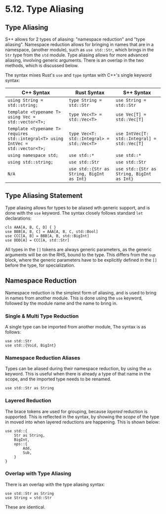 # 5.12. Type Aliasing

<primary-label ref="header-label"/>

<secondary-label ref="doc-wip"/>

## Type Aliasing

S++ allows for 2 types of aliasing: "namespace reduction" and "type aliasing". Namespace reduction allows for bringing
in names that are in a namespace, (another module), such as `use std::Str`, which brings in the `Str` type from the
`std` module. Type aliasing allows for more advanced aliasing, involving generic arguments. There is an overlap in the
two methods, which is discussed below.

The syntax mixes Rust's `use` and `type` syntax with C++'s single keyword syntax:

| C++ Syntax                                                                       | Rust Syntax                                | S++ Syntax                                   |
|----------------------------------------------------------------------------------|--------------------------------------------|----------------------------------------------|
| `using String = std::string;`                                                    | `type String = std::Str`                   | `use String = std::Str`                      |
| `template <typename T> using Vec = std::vector<T>;`                              | `type Vec<T> = std::Vec<T>`                | `use Vec[T] = std::Vec[T]`                   |
| `template <typename T> requires std::integral<T> using IntVec = std::vector<T>;` | `type Vec<T: std::Integral> = std::Vec<T>` | `use IntVec[T: std::Integral] = std::Vec[T]` |
| `using namespace std;`                                                           | `use std::*`                               | `use std::*`                                 |
| `using std::string;`                                                             | `use std::Str`                             | `use std::Str`                               |
| `N/A`                                                                            | `use std::{Str as String, BigInt as Int}`  | `use std::{Str as String, BigInt as Int}`    |

## Type Aliasing Statement

Type aliasing allows for types to be aliased wth generic support, and is done with the `use` keyword. The syntax closely
follows standard `let` declarations:

```
cls AAA[A, B, C, D] { }
use BBB[A, B, C] = AAA[A, B, C, std::Bool]
use CCC[A, B] = BBB[A, B, std::BigInt]
use DDD[A] = CCC[A, std::Str]
```

All types in the `[]` tokens are always generic parameters, as the generic arguments will be on the RHS, bound to the
type. This differs from the `sup` block, where the generic parameters have to be explicitly defined in the `[]` before
the type, for specialization.

## Namespace Reduction

Namespace reduction is the simplest form of aliasing, and is used to bring in names from another module. This is done
using the `use` keyword, followed by the module name and the name to bring in.

### Single & Multi Type Reduction

A single type can be imported from another module, The syntax is as follows:

```
use std::Str
use std::{Void, BigInt}
```

### Namespace Reduction Aliases

Types can be aliased during their namespace reduction, by using the `as` keyword. This is useful when there is already a
type of that name in the scope, and the imported type needs to be renamed.

```
use std::Str as String
```

### Layered Reduction

The brace tokens are used for grouping, because _layered_ reduction is supported. This is reflected in the syntax, by
showing the _scope_ of the type in moved into when layered reductions are happening. This is shown below:

```
use std::{
    Str as String,
    BigInt,
    ops::{
        Add,
        Sub,
    }
}
```

### Overlap with Type Aliasing

There is an overlap with the type aliasing syntax:

```
use std::Str as String
use String = std::Str
```

These are identical.
